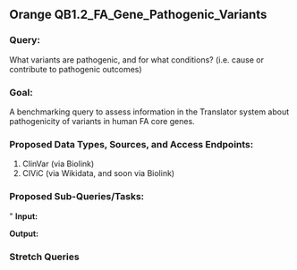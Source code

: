 ## Orange QB1.2_FA_Gene_Pathogenic_Variants

### Query:
What variants are pathogenic, and for what conditions? (i.e. cause or contribute to pathogenic outcomes)

### Goal:
A benchmarking query to assess information in the Translator system about pathogenicity of variants in human FA core genes.

### Proposed Data Types, Sources, and Access Endpoints:
  1. ClinVar (via Biolink)
  2. CIViC (via Wikidata, and soon via Biolink)
  
### Proposed Sub-Queries/Tasks:

  "
**Input:** 


**Output:**


 
 ### Stretch Queries
